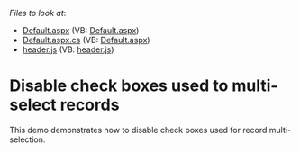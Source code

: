 <!-- default file list -->
*Files to look at*:

* [Default.aspx](./CS/WebSite/Default.aspx) (VB: [Default.aspx](./VB/WebSite/Default.aspx))
* [Default.aspx.cs](./CS/WebSite/Default.aspx.cs) (VB: [Default.aspx](./VB/WebSite/Default.aspx))
* [header.js](./CS/WebSite/JS/header.js) (VB: [header.js](./VB/WebSite/JS/header.js))
<!-- default file list end -->
# Disable check boxes used to multi-select records


<p>This demo demonstrates how to disable check boxes used for record multi-selection.</p>

<br/>



